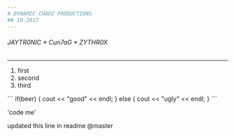 ```yaml
---
# DYNAMIC CHAOZ PRODUCTIONS
## 10-2017
---
```

###### JAYTR0NIC * Cun7aG * ZYTHR0X
---


1. first
2. second
3. third

´´´
if(beer)
{
	cout << "good" << endl;
}
else
{
	cout << "ugly" << endl;
}
´´´

'code me'





updated this line in readme @master














